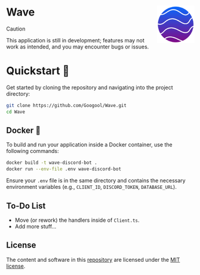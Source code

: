 # Wave <img align="right" width="100" height="100" src="assets\logo.png">

> [!CAUTION]
> This application is still in development; features may not work as intended, and you may encounter bugs or issues.

# Quickstart 🚀

Get started by cloning the repository and navigating into the project directory:

```bash
git clone https://github.com/Googool/Wave.git
cd Wave
```

## Docker 🐳

To build and run your application inside a Docker container, use the following commands:

```bash
docker build -t wave-discord-bot .
docker run --env-file .env wave-discord-bot
```

Ensure your `.env` file is in the same directory and contains the necessary environment variables (e.g., `CLIENT_ID`, `DISCORD_TOKEN`, `DATABASE_URL`).

## To-Do List
- Move (or rework) the handlers inside of `Client.ts`.
- Add more stuff...

## License

The content and software in this [repository](https://github.com/Googool/Wave) are licensed under the [MIT license](https://mit-license.org/).
